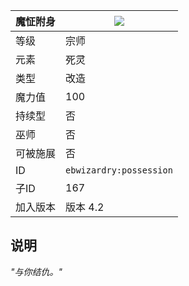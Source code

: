 | 魔怔附身 |![](https://github.com/Electroblob77/Wizardry/blob/1.12.2/src/main/resources/assets/ebwizardry/textures/spells/possession.png)|
|---|---|
| 等级 | 宗师 |
| 元素 | 死灵 |
| 类型 | 改造 |
| 魔力值 | 100 |
| 持续型 | 否 |
| 巫师 | 否 |
| 可被施展 | 否 |
| ID | `ebwizardry:possession` |
| 子ID | 167 |
| 加入版本 | 版本 4.2 |
## 说明
_"与你结仇。"_

